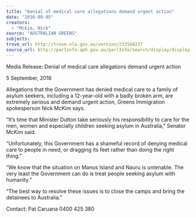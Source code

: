 ```yaml
---
title: "Denial of medical care allegations demand urgent action"
date: "2016-09-05"
creators:
  - "Mckim, Nick"
source: "AUSTRALIAN GREENS"
subjects:
trove_url: http://trove.nla.gov.au/version/233568237
source_url: http://parlinfo.aph.gov.au/parlInfo/search/display/display.w3p;query=Id%3A%22media/pressrel/4799510%22
---
```


 

 

 

 

 

 Media Release: Denial of medical care allegations demand urgent action 

 5 September, 2016 

 Allegations that the Government has denied medical care to a family of asylum seekers,  including a 12-year-old with a badly broken arm, are extremely serious and demand urgent  action, Greens Immigration spokesperson Nick McKim says.   

 “It’s time that Minister Dutton take seriously his responsibility to care for the men, women and  especially children seeking asylum in Australia,” Senator McKim said.   

 “Unfortunately, this Government has a shameful record of denying medical care to people in  need, or dragging its feet rather than doing the right thing.”   

 “We know that the situation on Manus Island and Nauru is untenable. The very least the  Government can do is treat people seeking asylum with humanity.”   

 “The best way to resolve these issues is to close the camps and bring the detainees to  Australia.”   

 Contact: Pat Caruana 0400 425 380 

